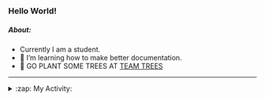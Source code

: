 ### Hello World!

##### About:
- Currently I am a student.
- 🌱 I’m learning how to make better documentation.
- 🌱 GO PLANT SOME TREES AT [TEAM TREES](https://teamtrees.org/)

---
<details>
  <summary>:zap: My Activity:</summary>
  
<!--START_SECTION:waka-->
![Code Time](http://img.shields.io/badge/Code%20Time-1%2C132%20hrs%204%20mins-blue)

**I'm a Night 🦉** 

```text
🌞 Morning                1199 commits        ██░░░░░░░░░░░░░░░░░░░░░░░   08.55 % 
🌆 Daytime                5145 commits        █████████░░░░░░░░░░░░░░░░   36.69 % 
🌃 Evening                4034 commits        ███████░░░░░░░░░░░░░░░░░░   28.77 % 
🌙 Night                  3644 commits        ██████░░░░░░░░░░░░░░░░░░░   25.99 % 
```
📅 **I'm Most Productive on Wednesday** 

```text
Monday                   2177 commits        ████░░░░░░░░░░░░░░░░░░░░░   15.53 % 
Tuesday                  1759 commits        ███░░░░░░░░░░░░░░░░░░░░░░   12.54 % 
Wednesday                3269 commits        ██████░░░░░░░░░░░░░░░░░░░   23.31 % 
Thursday                 1656 commits        ███░░░░░░░░░░░░░░░░░░░░░░   11.81 % 
Friday                   1352 commits        ██░░░░░░░░░░░░░░░░░░░░░░░   09.64 % 
Saturday                 1273 commits        ██░░░░░░░░░░░░░░░░░░░░░░░   09.08 % 
Sunday                   2536 commits        █████░░░░░░░░░░░░░░░░░░░░   18.09 % 
```


📊 **This Week I Spent My Time On** 

```text
🔥 Editors: 
VS Code                  2 hrs 16 mins       █████████████████████████   100.00 % 

🐱‍💻 Projects: 
discord-bot              1 hr 23 mins        ███████████████░░░░░░░░░░   61.45 % 
praise                   52 mins             ██████████░░░░░░░░░░░░░░░   38.55 % 
```


 Last Updated on 02/06/2023 22:07:50 UTC
<!--END_SECTION:waka-->
</details>
